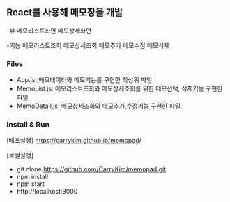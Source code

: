 ## React를 사용해 메모장을 개발 ##
-뷰
 메모리스트화면
 메모상세화면

-기능
 메모리스트조회
 메모상세조회
 메모추가
 메모수정
 메모삭제

### Files ###
- App.js: 메모데이터와 메모기능를 구현한 최상위 파일
- MemoList.js: 메모리스트조회와
               메모상세조회를 위한 메모선택, 삭제기능 구현한 파일
- MemoDetail.js: 메모상세조회와 메모추가,수정기능 구현한 파일

### Install & Run ###
[배포실행]
 https://carrykim.github.io/memopad/

[로컬실행]
- git clone https://github.com/CarryKim/memopad.git
- npm install
- npm start
- http://localhost:3000
